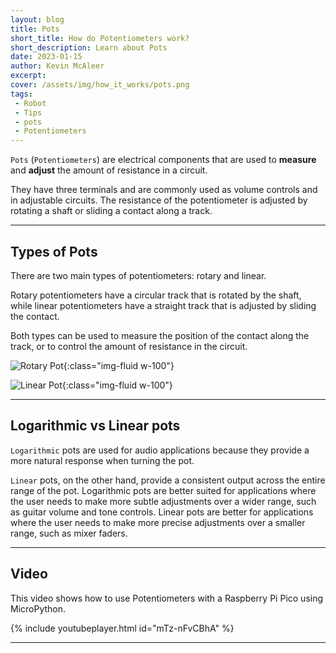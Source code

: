 ```yaml
---
layout: blog
title: Pots
short_title: How do Potentiometers work?
short_description: Learn about Pots
date: 2023-01-15
author: Kevin McAleer
excerpt:
cover: /assets/img/how_it_works/pots.png
tags:
 - Robot
 - Tips
 - pots
 - Potentiometers
---
```


`Pots` (`Potentiometers`) are electrical components that are used to **measure** and **adjust** the amount of resistance in a circuit.

They have three terminals and are commonly used as volume controls and in adjustable circuits. The resistance of the potentiometer is adjusted by rotating a shaft or sliding a contact along a track. 

---

## Types of Pots

There are two main types of potentiometers: rotary and linear.

Rotary potentiometers have a circular track that is rotated by the shaft, while linear potentiometers have a straight track that is adjusted by sliding the contact. 

Both types can be used to measure the position of the contact along the track, or to control the amount of resistance in the circuit.

![Rotary Pot](/assets/img/how_it_works/pots01.png){:class="img-fluid w-100"}

![Linear Pot](/assets/img/how_it_works/pots02.png){:class="img-fluid w-100"}

---

## Logarithmic vs Linear pots

`Logarithmic` pots are used for audio applications because they provide a more natural response when turning the pot.

`Linear` pots, on the other hand, provide a consistent output across the entire range of the pot. Logarithmic pots are better suited for applications where the user needs to make more subtle adjustments over a wider range, such as guitar volume and tone controls. Linear pots are better for applications where the user needs to make more precise adjustments over a smaller range, such as mixer faders.

---

## Video

This video shows how to use Potentiometers with a Raspberry Pi Pico using MicroPython.

{% include youtubeplayer.html id="mTz-nFvCBhA" %}

---
